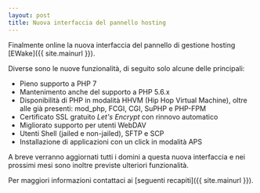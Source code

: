 ```yaml
---
layout: post
title: Nuova interfaccia del pannello hosting
---
```


Finalmente online la nuova interfaccia del pannello di gestione hosting [EWake]({{ site.mainurl }}).

Diverse sono le nuove funzionalità, di seguito solo alcune delle principali:

- Pieno supporto a PHP 7
- Mantenimento anche del supporto a PHP 5.6.x
- Disponibilità di PHP in modalità HHVM (Hip Hop Virtual Machine), oltre alle già presenti: mod_php, FCGI, CGI, SuPHP e PHP-FPM
- Certificato SSL gratuito _Let's Encrypt_ con rinnovo automatico
- Migliorato supporto per utenti WebDAV
- Utenti Shell (jailed e non-jailed), SFTP e SCP
- Installazione di applicazioni con un click in modalità APS

A breve verranno aggiornati tutti i domini a questa nuova interfaccia e nei prossimi mesi sono inoltre previste ulteriori funzionalità.

Per maggiori informazioni contattaci ai [seguenti recapiti]({{ site.mainurl }}).
